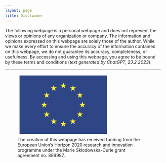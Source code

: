 ```yaml
---
layout: page
title: Disclaimer
---
```


The following webpage is a personal webpage and does not represent the views or opinions of any organization or company. The information and opinions expressed on this webpage are solely those of the author. While we make every effort to ensure the accuracy of the information contained on this webpage, we do not guarantee its accuracy, completeness, or usefulness. By accessing and using this webpage, you agree to be bound by these terms and conditions (*text generated by ChatGPT, 23.2.2023*).

***

<figure>
  <img src="/assets/images/flag_yellow.png" height="201" width="296" alt="Frag Image" data-alt="/assets/images/pnd.gif">
  <figcaption>The creation of this webpage has received funding from the European Union’s Horizon 2020 research and innovation programme under the Marie Skłodowska-Curie grant agreement no. 899987.</figcaption>
</figure>
